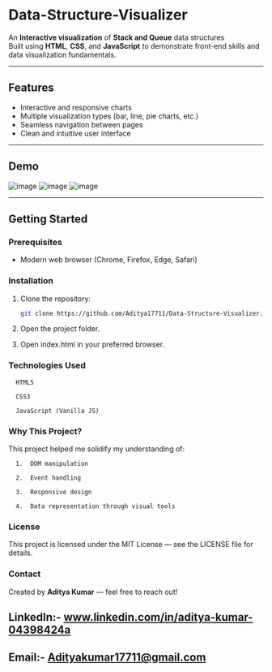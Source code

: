 # Data-Structure-Visualizer
 
An **Interactive visualization** of **Stack and Queue** data structures  
Built using **HTML**, **CSS**, and **JavaScript** to demonstrate front-end skills and data visualization fundamentals.

---

## Features

- Interactive and responsive charts
- Multiple visualization types (bar, line, pie charts, etc.)
- Seamless navigation between pages
- Clean and intuitive user interface

---

## Demo

![image](https://github.com/user-attachments/assets/e3180d0f-4bcc-4078-b7c8-d482e0e8fc66)
![image](https://github.com/user-attachments/assets/417e470f-c956-401e-8527-e9cfbc04690c)
![image](https://github.com/user-attachments/assets/5183213e-9879-4aa6-b0f7-e7899a0bbf5f)

---

## Getting Started

### Prerequisites

- Modern web browser (Chrome, Firefox, Edge, Safari)

### Installation

1. Clone the repository:
   ```bash
   git clone https://github.com/Aditya17711/Data-Structure-Visualizer.git
   
   
3. Open the project folder.

4. Open index.html in your preferred browser.


### Technologies Used

      HTML5

      CSS3

      JavaScript (Vanilla JS)


### Why This Project?

  This project helped me solidify my understanding of:

      1.  DOM manipulation

      2.  Event handling

      3.  Responsive design

      4.  Data representation through visual tools


### License

This project is licensed under the MIT License — see the LICENSE file for details.

### Contact

Created by **Aditya Kumar** — feel free to reach out!
## LinkedIn:- **www.linkedin.com/in/aditya-kumar-04398424a**
## Email:- **Adityakumar17711@gmail.com**


